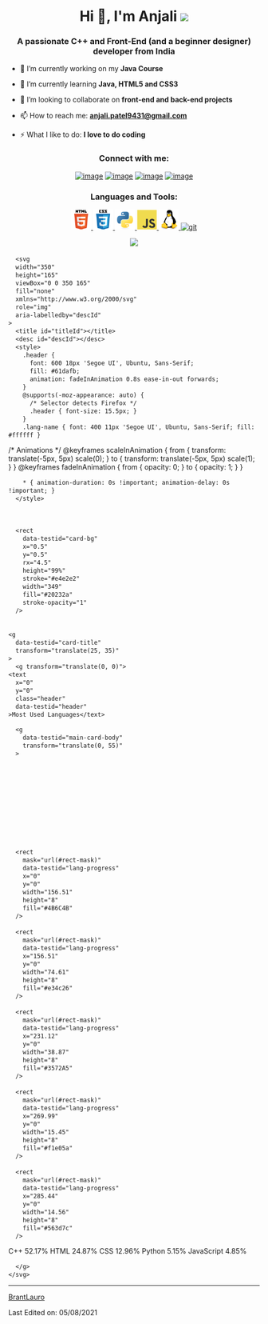 <h1 align="center">Hi 👋, I'm Anjali <img height="40" src="https://emoji.gg/assets/emoji/7333-parrotdance.gif"></h1>
<h3 align="center">A passionate C++ and Front-End (and a beginner designer) developer from India</h3>

- 🔭 I’m currently working on my **Java Course**

- 🌱 I’m currently learning **Java, HTML5 and CSS3**

- 👯 I’m looking to collaborate on **front-end and back-end projects**

- 📫 How to reach me: **anjali.patel9431@gmail.com**

- ⚡ What I like to do: **I love to do coding**

<h3 align="center">Connect with me:</h3>
<div align="center">

[![image](https://img.shields.io/badge/LinkedIn-0077B5?style=for-the-badge&logo=linkedin&logoColor=white)](https://www.linkedin.com/in/anjali-patel-134132216/)
[![image](https://img.shields.io/badge/Instagram-E4405F?style=for-the-badge&logo=instagram&logoColor=white)](https://www.instagram.com/anjali.patel9431/)
[![image](https://img.shields.io/badge/Twitter-1DA1F2?style=for-the-badge&logo=twitter&logoColor=white)](https://twitter.com/brantlauro)
[![image](https://img.shields.io/badge/Gmail-D14836?style=for-the-badge&logo=gmail&logoColor=white)](mailto:anjali.patel9431@gmail.com)
  
</div>

<h3 align="center">Languages and Tools:</h3>

<p align="center"> 
  <a href="https://www.w3.org/html/" target="_blank"> 
    <img src="https://raw.githubusercontent.com/devicons/devicon/master/icons/html5/html5-original-wordmark.svg" alt="html5" width="40" height="40"/> 
  </a>
  <a href="https://www.w3schools.com/css/" target="_blank"> 
    <img src="https://raw.githubusercontent.com/devicons/devicon/master/icons/css3/css3-original-wordmark.svg" alt="css3" width="40" height="40"/> 
  </a> 
  <a href="https://www.python.org" target="_blank"> 
    <img src="https://raw.githubusercontent.com/devicons/devicon/master/icons/python/python-original.svg" alt="python" width="40" height="40"/> 
  </a>  
  <a href="https://developer.mozilla.org/en-US/docs/Web/JavaScript" target="_blank"> 
    <img src="https://raw.githubusercontent.com/devicons/devicon/master/icons/javascript/javascript-original.svg" alt="javascript" width="40" height="40"/> 
  </a> 
  <a href="https://www.linux.org/" target="_blank"> 
    <img src="https://raw.githubusercontent.com/devicons/devicon/master/icons/linux/linux-original.svg" alt="linux" width="40" height="40"/> 
  </a> 
  <a href="https://git-scm.com/" target="_blank"> 
    <img src="https://www.vectorlogo.zone/logos/git-scm/git-scm-icon.svg" alt="git" width="40" height="40"/> 
  </a>
</p>

<p align= "center">
  
  <img height= "150" src="https://github.com/ap9431/new/tree/main" />
  
      <svg
      width="350"
      height="165"
      viewBox="0 0 350 165"
      fill="none"
      xmlns="http://www.w3.org/2000/svg"
      role="img"
      aria-labelledby="descId"
    >
      <title id="titleId"></title>
      <desc id="descId"></desc>
      <style>
        .header {
          font: 600 18px 'Segoe UI', Ubuntu, Sans-Serif;
          fill: #61dafb;
          animation: fadeInAnimation 0.8s ease-in-out forwards;
        }
        @supports(-moz-appearance: auto) {
          /* Selector detects Firefox */
          .header { font-size: 15.5px; }
        }
        .lang-name { font: 400 11px 'Segoe UI', Ubuntu, Sans-Serif; fill: #ffffff }

        
  /* Animations */
  @keyframes scaleInAnimation {
    from {
      transform: translate(-5px, 5px) scale(0);
    }
    to {
      transform: translate(-5px, 5px) scale(1);
    }
  }
  @keyframes fadeInAnimation {
    from {
      opacity: 0;
    }
    to {
      opacity: 1;
    }
  }

        * { animation-duration: 0s !important; animation-delay: 0s !important; }
      </style>

      

      <rect
        data-testid="card-bg"
        x="0.5"
        y="0.5"
        rx="4.5"
        height="99%"
        stroke="#e4e2e2"
        width="349"
        fill="#20232a"
        stroke-opacity="1"
      />

      
    <g
      data-testid="card-title"
      transform="translate(25, 35)"
    >
      <g transform="translate(0, 0)">
    <text
      x="0"
      y="0"
      class="header"
      data-testid="header"
    >Most Used Languages</text>
  </g>
    </g>
  

      <g
        data-testid="main-card-body"
        transform="translate(0, 55)"
      >
        
  <svg data-testid="lang-items" x="25">
    
  <mask id="rect-mask">
    <rect x="0" y="0" width="300" height="8" fill="white" rx="5" />
  </mask>
  
      <rect
        mask="url(#rect-mask)"
        data-testid="lang-progress"
        x="0"
        y="0"
        width="156.51"
        height="8"
        fill="#4B6C4B"
      />
    
      <rect
        mask="url(#rect-mask)"
        data-testid="lang-progress"
        x="156.51"
        y="0"
        width="74.61"
        height="8"
        fill="#e34c26"
      />
    
      <rect
        mask="url(#rect-mask)"
        data-testid="lang-progress"
        x="231.12"
        y="0"
        width="38.87"
        height="8"
        fill="#3572A5"
      />
    
      <rect
        mask="url(#rect-mask)"
        data-testid="lang-progress"
        x="269.99"
        y="0"
        width="15.45"
        height="8"
        fill="#f1e05a"
      />
    
      <rect
        mask="url(#rect-mask)"
        data-testid="lang-progress"
        x="285.44"
        y="0"
        width="14.56"
        height="8"
        fill="#563d7c"
      />
    

  <g transform="translate(0, 25)">
    <g transform="translate(0, 0)"><g transform="translate(0, 0)">
  <g>
    <circle cx="5" cy="6" r="5" fill="#4B6C4B" />
    <text data-testid="lang-name" x="15" y="10" class='lang-name'>
      C++ 52.17%
    </text>
  </g>
</g><g transform="translate(0, 25)">
  <g>
    <circle cx="5" cy="6" r="5" fill="#e34c26" />
    <text data-testid="lang-name" x="15" y="10" class='lang-name'>
      HTML 24.87%
    </text>
  </g>
</g><g transform="translate(0, 50)">
  <g>
    <circle cx="5" cy="6" r="5" fill="#3572A5" />
    <text data-testid="lang-name" x="15" y="10" class='lang-name'>
      CSS 12.96%
    </text>
  </g>
</g></g><g transform="translate(150, 0)"><g transform="translate(0, 0)">
  <g>
    <circle cx="5" cy="6" r="5" fill="#f1e05a" />
    <text data-testid="lang-name" x="15" y="10" class='lang-name'>
      Python 5.15%
    </text>
  </g>
</g><g transform="translate(0, 25)">
  <g>
    <circle cx="5" cy="6" r="5" fill="#563d7c" />
    <text data-testid="lang-name" x="15" y="10" class='lang-name'>
      JavaScript 4.85%
    </text>
  </g>
</g></g>
  </g>

  </svg>

      </g>
    </svg>
  
</p>

------

[BrantLauro](https://github.com/ap9431)

Last Edited on: 05/08/2021
